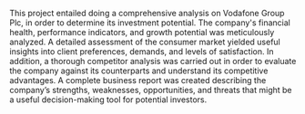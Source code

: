 This project entailed doing a comprehensive analysis on Vodafone Group Plc, in order to determine its investment potential. The company's financial health, performance indicators, and growth potential was meticulously analyzed. A detailed assessment of the consumer market yielded useful insights into client preferences, demands, and levels of satisfaction. In addition, a thorough competitor analysis was carried out in order to evaluate the company against its counterparts and understand its competitive advantages. A complete business report was created describing the company’s strengths, weaknesses, opportunities, and threats that might be a useful decision-making tool for potential investors.
